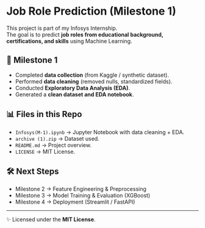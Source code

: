 # Job Role Prediction (Milestone 1)

This project is part of my Infosys Internship.  
The goal is to predict **job roles from educational background, certifications, and skills** using Machine Learning.

## 📌 Milestone 1
- Completed **data collection** (from Kaggle / synthetic dataset).  
- Performed **data cleaning** (removed nulls, standardized fields).  
- Conducted **Exploratory Data Analysis (EDA)**.  
- Generated a **clean dataset and EDA notebook**.

## 📊 Files in this Repo
- `Infosys(M-1).ipynb` → Jupyter Notebook with data cleaning + EDA.  
- `archive (1).zip` → Dataset used.  
- `README.md` → Project overview.  
- `LICENSE` → MIT License.

## 🛠️ Next Steps
- Milestone 2 → Feature Engineering & Preprocessing  
- Milestone 3 → Model Training & Evaluation (XGBoost)  
- Milestone 4 → Deployment (Streamlit / FastAPI)  

---

✨ Licensed under the **MIT License**.
